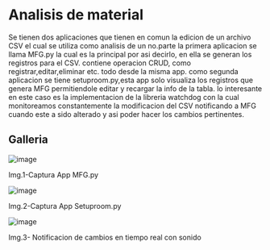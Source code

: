 # Analisis de material

Se tienen dos aplicaciones que tienen en comun la edicion de un archivo CSV el cual se utiliza como analisis de un no.parte la primera aplicacion se llama MFG.py la cual es la principal por asi decirlo, en ella se generan los registros para el CSV.
contiene operacion CRUD, como registrar,editar,eliminar etc. todo desde la misma app. como segunda aplicacion se tiene setuproom.py,esta app solo visualiza los registros que genera MFG permitiendole editar y recargar la info de la tabla. lo interesante en este caso es la implementacion de la libreria watchdog con la cual monitoreamos constantemente la modificacion del CSV notificando a MFG cuando este a sido alterado y asi poder hacer los cambios pertinentes.

## Galleria
![image](https://github.com/Echxvx2610/comunicacion_matriz/assets/99057175/d02a9930-f87f-4bd5-a2ec-6200f7d3c31f)

Img.1-Captura App MFG.py

![image](https://github.com/Echxvx2610/comunicacion_matriz/assets/99057175/c215d0a6-978d-4e10-85a5-ca785856733c)

Img.2-Captura App Setuproom.py

![image](https://github.com/Echxvx2610/comunicacion_matriz/assets/99057175/d5540378-7144-41af-a4dc-ae35cbacebed)

Img.3- Notificacion de cambios en tiempo real con sonido

